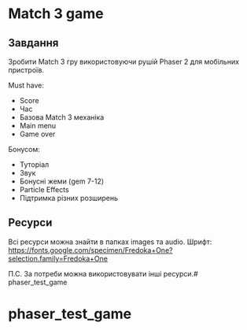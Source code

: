 # Match 3 game

## Завдання
Зробити Match 3 гру використовуючи рушій Phaser 2 для мобільних пристроїв.

Must have:
- Score
- Час
- Базова Match 3 механіка 
- Main menu
- Game over

Бонусом:
- Туторіал
- Звук
- Бонусні жеми (gem 7-12)
- Particle Effects
- Підтримка різних розширень

## Ресурси
Всі ресурси можна знайти в папках images та audio. 
Шрифт: https://fonts.google.com/specimen/Fredoka+One?selection.family=Fredoka+One

П.С. За потреби можна використовувати інші ресурси.# phaser_test_game
# phaser_test_game
